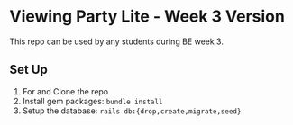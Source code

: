 # Viewing Party Lite - Week 3 Version

This repo can be used by any students during BE week 3.

## Set Up

1. For and Clone the repo
2. Install gem packages: `bundle install`
3. Setup the database: `rails db:{drop,create,migrate,seed}`


